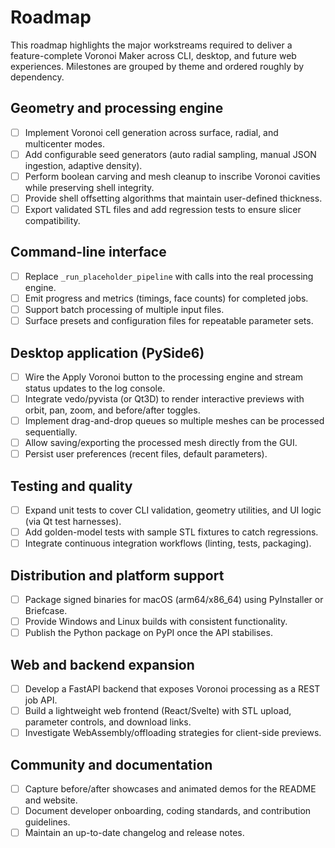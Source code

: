 # Roadmap

This roadmap highlights the major workstreams required to deliver a feature-complete Voronoi Maker across CLI, desktop, and future web experiences. Milestones are grouped by theme and ordered roughly by dependency.

## Geometry and processing engine

- [ ] Implement Voronoi cell generation across surface, radial, and multicenter modes.
- [ ] Add configurable seed generators (auto radial sampling, manual JSON ingestion, adaptive density).
- [ ] Perform boolean carving and mesh cleanup to inscribe Voronoi cavities while preserving shell integrity.
- [ ] Provide shell offsetting algorithms that maintain user-defined thickness.
- [ ] Export validated STL files and add regression tests to ensure slicer compatibility.

## Command-line interface

- [ ] Replace `_run_placeholder_pipeline` with calls into the real processing engine.
- [ ] Emit progress and metrics (timings, face counts) for completed jobs.
- [ ] Support batch processing of multiple input files.
- [ ] Surface presets and configuration files for repeatable parameter sets.

## Desktop application (PySide6)

- [ ] Wire the Apply Voronoi button to the processing engine and stream status updates to the log console.
- [ ] Integrate vedo/pyvista (or Qt3D) to render interactive previews with orbit, pan, zoom, and before/after toggles.
- [ ] Implement drag-and-drop queues so multiple meshes can be processed sequentially.
- [ ] Allow saving/exporting the processed mesh directly from the GUI.
- [ ] Persist user preferences (recent files, default parameters).

## Testing and quality

- [ ] Expand unit tests to cover CLI validation, geometry utilities, and UI logic (via Qt test harnesses).
- [ ] Add golden-model tests with sample STL fixtures to catch regressions.
- [ ] Integrate continuous integration workflows (linting, tests, packaging).

## Distribution and platform support

- [ ] Package signed binaries for macOS (arm64/x86_64) using PyInstaller or Briefcase.
- [ ] Provide Windows and Linux builds with consistent functionality.
- [ ] Publish the Python package on PyPI once the API stabilises.

## Web and backend expansion

- [ ] Develop a FastAPI backend that exposes Voronoi processing as a REST job API.
- [ ] Build a lightweight web frontend (React/Svelte) with STL upload, parameter controls, and download links.
- [ ] Investigate WebAssembly/offloading strategies for client-side previews.

## Community and documentation

- [ ] Capture before/after showcases and animated demos for the README and website.
- [ ] Document developer onboarding, coding standards, and contribution guidelines.
- [ ] Maintain an up-to-date changelog and release notes.
